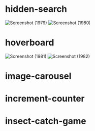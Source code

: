 # hidden-search
![Screenshot (1979)](https://user-images.githubusercontent.com/86683029/194776203-c1f74123-f22c-4afe-a3fe-edae5037d29d.png)
![Screenshot (1980)](https://user-images.githubusercontent.com/86683029/194776213-09904395-09bd-457f-8b6a-57515223d5cb.png)

# hoverboard
![Screenshot (1981)](https://user-images.githubusercontent.com/86683029/194776262-db76dc6b-e1ba-44b7-ad70-b4be43749c8f.png)
![Screenshot (1982)](https://user-images.githubusercontent.com/86683029/194776276-6b7b88af-0f30-41e4-8ed7-8cba29b36fbd.png)

# image-carousel

# increment-counter

# insect-catch-game

